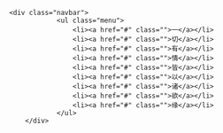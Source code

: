 <!DOCTYPE html PUBLIC "-//W3C//DTD XHTML 1.0 Transitional//EN" "http://www.w3.org/TR/xhtml1/DTD/xhtml1-transitional.dtd">
<html xmlns="http://www.w3.org/1999/xhtml">
<head>
<meta http-equiv="Content-Type" content="text/html; charset=utf-8" />
<title>六道轮回</title>
</head>
	<style>
		.navbar{
		width: 300px;
		height: 300px;
		line-height: 300px;
		border-radius: 50%;
		border:1px solid #ccc;
		background:url(img/bj.png) no-repeat;
		margin: 300px auto;
		position: relative;
		cursor: pointer;
		text-align: center;
		font-size:60px;
		color: #99b977;
		transition: 0.24s 0.2s;
		transition-property:all; transition-duration:1s;
		animation:gogo 5s infinite linear;
	}
	.navbar:hover{
		
	}
	.navbar .menu{
		list-style: none;
		padding: 0;
		margin: 0;
		position: absolute;
		top: -75px;
		left: -75px;
		border: 150px solid transparent;
		cursor: default;
		border-radius: 50%;
		transform: scale(0);
		transition: transform 1.4s 0.07s;
		z-index: -1;
	}
	.navbar:hover .menu{
		transition: transform 0.4s 0.08s, z-index   0s  0.5s;
		transform: scale(1);
		z-index: 1;
	}
	.navbar .menu li{
		position: absolute;
		top: -210px;
		left: -220px;
		transform-origin: 300px 300px;
		transition: all 0.5s 0.1s;
	}
	.navbar:hover .menu li{
		transition: all 0.6s;
	}
	.navbar .menu li a{
		width: 140px;
		height: 140px;
		line-height: 140px;
		border-radius:100%;
		background:url(img/bj1.png) no-repeat;
		position: absolute;
		font-size: 80%;
		color:purple;
		transition: 0.6s; 
		box-shadow:-10px 0px 20px red,
		10px 0px 20px red,
		0px -10px 20px red,
		0px 10px 20px red;		
		}
	
	@keyframes gogo{
		100%{
			transform:rotate(360deg);
		}	
	 }	

	.navbar:hover .menu li:nth-child(1){
		transition-delay: 0.02s;
		transform: rotate(85deg);
	}
	.navbar:hover .menu li:nth-child(1) a{
		transition-delay: 0.04s;
		transform: rotate(635deg);
	}
	.navbar:hover .menu li:nth-child(2){
		transition-delay: 0.04s;
		transform: rotate(125deg);
	}
	.navbar:hover .menu li:nth-child(2) a{
		transition-delay: 0.08s;
		transform: rotate(595deg);
	}
	.navbar:hover .menu li:nth-child(3){
		transition-delay: 0.06s;
		transform: rotate(165deg);
	}
	.navbar:hover .menu li:nth-child(3) a{
		transition-delay: 0.12s;
		transform: rotate(555deg);
	}
	.navbar:hover .menu li:nth-child(4){
		transition-delay: 0.08s;
		transform: rotate(205deg);
	}
	.navbar:hover .menu li:nth-child(4) a{
		transition-delay: 0.16s;
		transform: rotate(515deg);
	}
	.navbar:hover .menu li:nth-child(5){
		transition-delay: 0.1s;
		transform: rotate(245deg);
	}
	.navbar:hover .menu li:nth-child(5) a{
		transition-delay: 0.2s;
		transform: rotate(475deg);
	}
	.navbar:hover .menu li:nth-child(6){
		transition-delay: 0.12s;
		transform: rotate(285deg);
	}
	.navbar:hover .menu li:nth-child(6) a{
		transition-delay: 0.24s;
		transform: rotate(435deg);
	}
	.navbar:hover .menu li:nth-child(7){
		transition-delay: 0.14s;
		transform: rotate(325deg);
	}
	.navbar:hover .menu li:nth-child(7) a{
		transition-delay: 0.28s;
		transform: rotate(395deg);
	}
	.navbar:hover .menu li:nth-child(8){
		transition-delay: 0.16s;
		transform: rotate(365deg);
	}
	.navbar:hover .menu li:nth-child(8) a{
		transition-delay: 0.32s;
		transform: rotate(355deg);
	}
	.navbar:hover .menu li:nth-child(9){
		transition-delay: 0.18s;
		transform: rotate(405deg);
	}
	.navbar:hover .menu li:nth-child(9) a{
		transition-delay: 0.36s;
		transform: rotate(315deg);
	}
</style>
<body> 

		<div class="navbar">
					<ul class="menu">
						<li><a href="#" class="">一</a></li>
						<li><a href="#" class="">切</a></li>
						<li><a href="#" class="">有</a></li>
                        <li><a href="#" class="">情</a></li>
                        <li><a href="#" class="">皆</a></li>
                        <li><a href="#" class="">以</a></li>
                        <li><a href="#" class="">诸</a></li>
                        <li><a href="#" class="">欲</a></li>
                        <li><a href="#" class="">缘</a></li>
					</ul>
			</div>
 </body>
</html>

